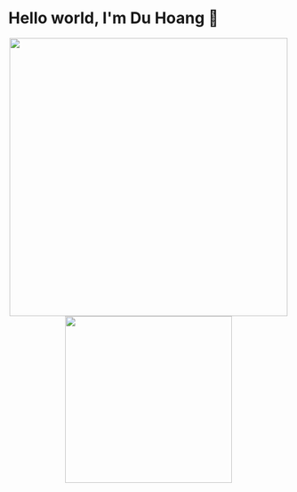 <div>
<h1>Hello world, I'm Du Hoang 👋</h1>

<p align="middle">
<img src="https://github-readme-stats.vercel.app/api?username=duhoang00&include_all_commits=true&include_orgs=true&count_private=true&show_icons=true&theme=radical" width="500" />  

<img src="https://github-readme-stats.vercel.app/api/top-langs/?username=duhoang00&layout=compact&theme=radical" width="300" /> 
</p>

